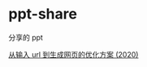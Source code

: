 # ppt-share

分享的 ppt

[从输入 url 到生成网页的优化方案 (2020)](https://wsafight.github.io/ppt-share/performance-2020.html)
